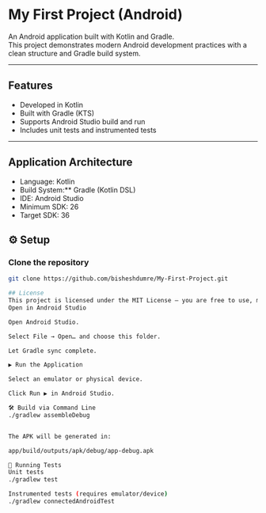 

#  My First Project (Android)

An Android application built with Kotlin and Gradle.  
This project demonstrates modern Android development practices with a clean structure and Gradle build system.

---

##  Features
- Developed in Kotlin  
- Built with Gradle (KTS) 
- Supports Android Studio build and run  
- Includes unit tests and instrumented tests 

---

##  Application Architecture
- Language: Kotlin  
- Build System:** Gradle (Kotlin DSL)  
- IDE: Android Studio  
- Minimum SDK: 26
- Target SDK: 36


## ⚙️ Setup

### Clone the repository
```bash
git clone https://github.com/bisheshdumre/My-First-Project.git

## License
This project is licensed under the MIT License – you are free to use, modify, and distribute it.
Open in Android Studio

Open Android Studio.

Select File → Open… and choose this folder.

Let Gradle sync complete.

▶️ Run the Application

Select an emulator or physical device.

Click Run ▶ in Android Studio.

🛠️ Build via Command Line
./gradlew assembleDebug


The APK will be generated in:

app/build/outputs/apk/debug/app-debug.apk

🧪 Running Tests
Unit tests
./gradlew test

Instrumented tests (requires emulator/device)
./gradlew connectedAndroidTest

